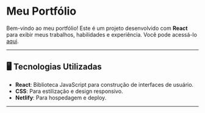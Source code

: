 # Meu Portfólio

Bem-vindo ao meu portfólio! Este é um projeto desenvolvido com **React** para exibir meus trabalhos, habilidades e experiência. Você pode acessá-lo [aqui](https://portfolio-react2.netlify.app/).

---

## 🖥️ Tecnologias Utilizadas

- **React**: Biblioteca JavaScript para construção de interfaces de usuário.
- **CSS**: Para estilização e design responsivo.
- **Netlify**: Para hospedagem e deploy.

---